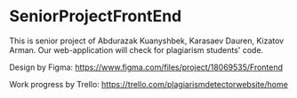 # SeniorProjectFrontEnd

This is senior project of Abdurazak Kuanyshbek, Karasaev Dauren, Kizatov Arman. Our web-application will check for plagiarism students' code.

Design by Figma: https://www.figma.com/files/project/18069535/Frontend

Work progress by Trello: https://trello.com/plagiarismdetectorwebsite/home